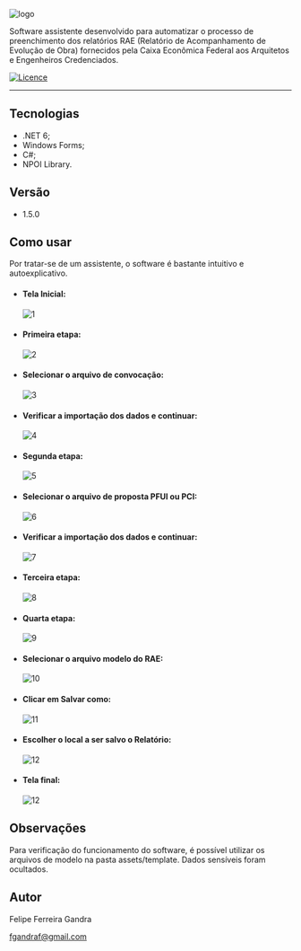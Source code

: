 ![logo](./assets/aex30logo.png)

Software assistente desenvolvido para automatizar o processo de preenchimento dos relatórios RAE (Relatório de Acompanhamento de Evolução de Obra) fornecidos pela Caixa Econômica Federal aos Arquitetos e Engenheiros Credenciados.

[![Licence](https://img.shields.io/github/license/fgandraf/AeX30)](https://github.com/fgandraf/AeX30/blob/master/LICENCE)

---

## Tecnologias

* .NET 6;
* Windows Forms;
* C#;
* NPOI Library.

## Versão

* 1.5.0

## Como usar

Por tratar-se de um assistente, o software é bastante intuitivo e autoexplicativo.

- #### Tela Inicial:
  
  ![1](./assets/screen/screen1.png)

- #### Primeira etapa:
  
  ![2](./assets/screen/screen2.png)

- #### Selecionar o arquivo de convocação:
  
  ![3](./assets/screen/screen3.png)

- #### Verificar a importação dos dados e continuar:
  
  ![4](./assets/screen/screen4.png)

- #### Segunda etapa:
  
  ![5](./assets/screen/screen5.png)

- #### Selecionar o arquivo de proposta PFUI ou PCI:
  
  ![6](./assets/screen/screen6.png)

- #### Verificar a importação dos dados e continuar:
  
  ![7](./assets/screen/screen7.png)

- #### Terceira etapa:
  
  ![8](./assets/screen/screen8.png)

- #### Quarta etapa:
  
  ![9](./assets/screen/screen9.png)

- #### Selecionar o arquivo modelo do RAE:
  
  ![10](./assets/screen/screen10.png)

- #### Clicar em Salvar como:
  
  ![11](./assets/screen/screen11.png)

- #### Escolher o local a ser salvo o Relatório:
  
  ![12](./assets/screen/screen12.png)

- #### Tela final:
  
  ![12](./assets/screen/screen13.png)

## Observações

Para verificação do funcionamento do software, é possível utilizar os arquivos de modelo na pasta assets/template. Dados sensíveis foram ocultados.

## Autor

Felipe Ferreira Gandra

fgandraf@gmail.com
